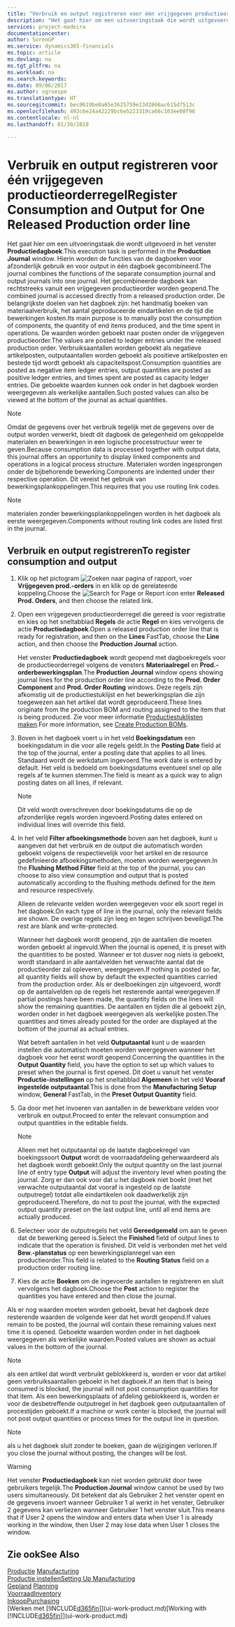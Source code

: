 ```yaml
---
title: "Verbruik en output registreren voor één vrijgegeven productieorder | Microsoft Docs"
description: "Het gaat hier om een uitvoeringstaak die wordt uitgevoerd in het venster **Productiedagboek**. Hierin worden de functies van de dagboeken voor afzonderlijk gebruik en voor output in één dagboek gecombineerd. Het gecombineerde dagboek kan rechtstreeks vanuit een vrijgegeven productieorder worden geopend. De belangrijkste doelen van het dagboek zijn: het handmatig boeken van materiaalverbruik, het aantal geproduceerde eindartikelen en de tijd die bewerkingen kosten."
services: project-madeira
documentationcenter: 
author: SorenGP
ms.service: dynamics365-financials
ms.topic: article
ms.devlang: na
ms.tgt_pltfrm: na
ms.workload: na
ms.search.keywords: 
ms.date: 09/06/2017
ms.author: sgroespe
ms.translationtype: HT
ms.sourcegitcommit: bec0619be0a65e3625759e13d2866ac615d7513c
ms.openlocfilehash: 493c6e24a42229bc6e5223319ca66c103ee08f96
ms.contentlocale: nl-nl
ms.lasthandoff: 01/30/2018

---
```

# <a name="register-consumption-and-output-for-one-released-production-order-line"></a><span data-ttu-id="d7157-106">Verbruik en output registreren voor één vrijgegeven productieorderregel</span><span class="sxs-lookup"><span data-stu-id="d7157-106">Register Consumption and Output for One Released Production order line</span></span>
<span data-ttu-id="d7157-107">Het gaat hier om een uitvoeringstaak die wordt uitgevoerd in het venster **Productiedagboek**.</span><span class="sxs-lookup"><span data-stu-id="d7157-107">This execution task is performed in the **Production Journal** window.</span></span> <span data-ttu-id="d7157-108">Hierin worden de functies van de dagboeken voor afzonderlijk gebruik en voor output in één dagboek gecombineerd.</span><span class="sxs-lookup"><span data-stu-id="d7157-108">The journal combines the functions of the separate consumption journal and output journals into one journal.</span></span> <span data-ttu-id="d7157-109">Het gecombineerde dagboek kan rechtstreeks vanuit een vrijgegeven productieorder worden geopend.</span><span class="sxs-lookup"><span data-stu-id="d7157-109">The combined journal is accessed directly from a released production order.</span></span> <span data-ttu-id="d7157-110">De belangrijkste doelen van het dagboek zijn: het handmatig boeken van materiaalverbruik, het aantal geproduceerde eindartikelen en de tijd die bewerkingen kosten.</span><span class="sxs-lookup"><span data-stu-id="d7157-110">Its main purpose is to manually post the consumption of components, the quantity of end items produced, and the time spent in operations.</span></span> <span data-ttu-id="d7157-111">De waarden worden geboekt naar posten onder de vrijgegeven productieorder.</span><span class="sxs-lookup"><span data-stu-id="d7157-111">The values are posted to ledger entries under the released production order.</span></span> <span data-ttu-id="d7157-112">Verbruiksaantallen worden geboekt als negatieve artikelposten, outputaantallen worden geboekt als positieve artikelposten en bestede tijd wordt geboekt als capaciteitspost.</span><span class="sxs-lookup"><span data-stu-id="d7157-112">Consumption quantities are posted as negative item ledger entries, output quantities are posted as positive ledger entries, and times spent are posted as capacity ledger entries.</span></span> <span data-ttu-id="d7157-113">Die geboekte waarden kunnen ook onder in het dagboek worden weergegeven als werkelijke aantallen.</span><span class="sxs-lookup"><span data-stu-id="d7157-113">Such posted values can also be viewed at the bottom of the journal as actual quantities.</span></span>  

> [!NOTE]  
>  <span data-ttu-id="d7157-114">Omdat de gegevens over het verbruik tegelijk met de gegevens over de output worden verwerkt, biedt dit dagboek de gelegenheid om gekoppelde materialen en bewerkingen in een logische processtructuur weer te geven.</span><span class="sxs-lookup"><span data-stu-id="d7157-114">Because consumption data is processed together with output data, this journal offers an opportunity to display linked components and operations in a logical process structure.</span></span> <span data-ttu-id="d7157-115">Materialen worden ingesprongen onder de bijbehorende bewerking.</span><span class="sxs-lookup"><span data-stu-id="d7157-115">Components are indented under their respective operation.</span></span> <span data-ttu-id="d7157-116">Dit vereist het gebruik van bewerkingsplankoppelingen.</span><span class="sxs-lookup"><span data-stu-id="d7157-116">This requires that you use routing link codes.</span></span>  

> [!NOTE]  
>  <span data-ttu-id="d7157-117">materialen zonder bewerkingsplankoppelingen worden in het dagboek als eerste weergegeven.</span><span class="sxs-lookup"><span data-stu-id="d7157-117">Components without routing link codes are listed first in the journal.</span></span>  

## <a name="to-register-consumption-and-output"></a><span data-ttu-id="d7157-118">Verbruik en output registreren</span><span class="sxs-lookup"><span data-stu-id="d7157-118">To register consumption and output</span></span>  
1.  <span data-ttu-id="d7157-119">Klik op het pictogram ![Zoeken naar pagina of rapport](media/ui-search/search_small.png "pictogram Zoeken naar pagina of rapport"), voer **Vrijgegeven prod.-orders** in en klik op de gerelateerde koppeling.</span><span class="sxs-lookup"><span data-stu-id="d7157-119">Choose the ![Search for Page or Report](media/ui-search/search_small.png "Search for Page or Report icon") icon enter **Released Prod. Orders**, and then choose the related link.</span></span>  
2.  <span data-ttu-id="d7157-120">Open een vrijgegeven productieorderregel die gereed is voor registratie en kies op het sneltabblad **Regels** de actie **Regel** en kies vervolgens de actie **Productiedagboek**.</span><span class="sxs-lookup"><span data-stu-id="d7157-120">Open a released production order line that is ready for registration, and then on the **Lines** FastTab, choose the **Line** action, and then choose the **Production Journal** action.</span></span>  

    <span data-ttu-id="d7157-121">Het venster **Productiedagboek** wordt geopend met dagboekregels voor de productieorderregel volgens de vensters **Materiaalregel** en **Prod.-orderbewerkingsplan**.</span><span class="sxs-lookup"><span data-stu-id="d7157-121">The **Production Journal** window opens showing journal lines for the production order line according to the **Prod. Order Component** and **Prod. Order Routing** windows.</span></span> <span data-ttu-id="d7157-122">Deze regels zijn afkomstig uit de productiestuklijst en het bewerkingsplan die zijn toegewezen aan het artikel dat wordt geproduceerd.</span><span class="sxs-lookup"><span data-stu-id="d7157-122">These lines originate from the production BOM and routing assigned to the item that is being produced.</span></span> <span data-ttu-id="d7157-123">Zie voor meer informatie [Productiestuklijsten maken](production-how-to-create-routings.md).</span><span class="sxs-lookup"><span data-stu-id="d7157-123">For more information, see [Create Production BOMs](production-how-to-create-routings.md).</span></span>  

3.  <span data-ttu-id="d7157-124">Boven in het dagboek voert u in het veld **Boekingsdatum** een boekingsdatum in die voor alle regels geldt.</span><span class="sxs-lookup"><span data-stu-id="d7157-124">In the **Posting Date** field at the top of the journal, enter a posting date that applies to all lines.</span></span> <span data-ttu-id="d7157-125">Standaard wordt de werkdatum ingevoerd.</span><span class="sxs-lookup"><span data-stu-id="d7157-125">The work date is entered by default.</span></span> <span data-ttu-id="d7157-126">Het veld is bedoeld om boekingsdatums eventueel snel op alle regels af te kunnen stemmen.</span><span class="sxs-lookup"><span data-stu-id="d7157-126">The field is meant as a quick way to align posting dates on all lines, if relevant.</span></span>  

    > [!NOTE]  
    >  <span data-ttu-id="d7157-127">Dit veld wordt overschreven door boekingsdatums die op de afzonderlijke regels worden ingevoerd.</span><span class="sxs-lookup"><span data-stu-id="d7157-127">Posting dates entered on individual lines will override this field.</span></span>  

4.  <span data-ttu-id="d7157-128">In het veld **Filter afboekingsmethode** boven aan het dagboek, kunt u aangeven dat het verbruik en de output die automatisch worden geboekt volgens de respectievelijk voor het artikel en de resource gedefinieerde afboekingsmethoden, moeten worden weergegeven.</span><span class="sxs-lookup"><span data-stu-id="d7157-128">In the **Flushing Method Filter** field at the top of the journal, you can choose to also view consumption and output that is posted automatically according to the flushing methods defined for the item and resource respectively.</span></span>  

    <span data-ttu-id="d7157-129">Alleen de relevante velden worden weergegeven voor elk soort regel in het dagboek.</span><span class="sxs-lookup"><span data-stu-id="d7157-129">On each type of line in the journal, only the relevant fields are shown.</span></span> <span data-ttu-id="d7157-130">De overige regels zijn leeg en tegen schrijven beveiligd.</span><span class="sxs-lookup"><span data-stu-id="d7157-130">The rest are blank and write-protected.</span></span>  

    <span data-ttu-id="d7157-131">Wanneer het dagboek wordt geopend, zijn de aantallen die moeten worden geboekt al ingevuld.</span><span class="sxs-lookup"><span data-stu-id="d7157-131">When the journal is opened, it is preset with the quantities to be posted.</span></span> <span data-ttu-id="d7157-132">Wanneer er tot dusver nog niets is geboekt, wordt standaard in alle aantalvelden het verwachte aantal dat de productieorder zal opleveren, weergegeven.</span><span class="sxs-lookup"><span data-stu-id="d7157-132">If nothing is posted so far, all quantity fields will show by default the expected quantities carried from the production order.</span></span> <span data-ttu-id="d7157-133">Als er deelboekingen zijn uitgevoerd, wordt op de aantalvelden op de regels het resterende aantal weergegeven.</span><span class="sxs-lookup"><span data-stu-id="d7157-133">If partial postings have been made, the quantity fields on the lines will show the remaining quantities.</span></span> <span data-ttu-id="d7157-134">De aantallen en tijden die al geboekt zijn, worden onder in het dagboek weergegeven als werkelijke posten.</span><span class="sxs-lookup"><span data-stu-id="d7157-134">The quantities and times already posted for the order are displayed at the bottom of the journal as actual entries.</span></span>  

    <span data-ttu-id="d7157-135">Wat betreft aantallen in het veld **Outputaantal** kunt u de waarden instellen die automatisch moeten worden weergegeven wanneer het dagboek voor het eerst wordt geopend.</span><span class="sxs-lookup"><span data-stu-id="d7157-135">Concerning the quantities in the **Output Quantity** field, you have the option to set up which values to preset when the journal is first opened.</span></span> <span data-ttu-id="d7157-136">Dit doet u vanuit het venster **Productie-instellingen** op het sneltabblad **Algemeen** in het veld **Vooraf ingestelde outputaantal**.</span><span class="sxs-lookup"><span data-stu-id="d7157-136">This is done from the **Manufacturing Setup** window, **General** FastTab, in the **Preset Output Quantity** field.</span></span> 

5.  <span data-ttu-id="d7157-137">Ga door met het invoeren van aantallen in de bewerkbare velden voor verbruik en output.</span><span class="sxs-lookup"><span data-stu-id="d7157-137">Proceed to enter the relevant consumption and output quantities in the editable fields.</span></span>  

    > [!NOTE]  
    >  <span data-ttu-id="d7157-138">Alleen met het outputaantal op de laatste dagboekregel van boekingssoort **Output** wordt de voorraadafdeling geherwaardeerd als het dagboek wordt geboekt.</span><span class="sxs-lookup"><span data-stu-id="d7157-138">Only the output quantity on the last journal line of entry type **Output** will adjust the inventory level when posting the journal.</span></span> <span data-ttu-id="d7157-139">Zorg er dan ook voor dat u het dagboek niet boekt (met het verwachte outputaantal dat vooraf is ingesteld op de laatste outputregel) totdat alle eindartikelen ook daadwerkelijk zijn geproduceerd.</span><span class="sxs-lookup"><span data-stu-id="d7157-139">Therefore, do not to post the journal, with the expected output quantity preset on the last output line, until all end items are actually produced.</span></span>  

6.  <span data-ttu-id="d7157-140">Selecteer voor de outputregels het veld **Gereedgemeld** om aan te geven dat de bewerking gereed is.</span><span class="sxs-lookup"><span data-stu-id="d7157-140">Select the **Finished** field of output lines to indicate that the operation is finished.</span></span> <span data-ttu-id="d7157-141">Dit veld is verbonden met het veld **Bew.-planstatus** op een bewerkingsplanregel van een productieorder.</span><span class="sxs-lookup"><span data-stu-id="d7157-141">This field is related to the **Routing Status** field on a production order routing line.</span></span>  
7.  <span data-ttu-id="d7157-142">Kies de actie **Boeken** om de ingevoerde aantallen te registreren en sluit vervolgens het dagboek.</span><span class="sxs-lookup"><span data-stu-id="d7157-142">Choose the **Post** action to register the quantities you have entered and then close the journal.</span></span>  

<span data-ttu-id="d7157-143">Als er nog waarden moeten worden geboekt, bevat het dagboek deze resterende waarden de volgende keer dat het wordt geopend.</span><span class="sxs-lookup"><span data-stu-id="d7157-143">If values remain to be posted, the journal will contain these remaining values next time it is opened.</span></span> <span data-ttu-id="d7157-144">Geboekte waarden worden onder in het dagboek weergegeven als werkelijke waarden.</span><span class="sxs-lookup"><span data-stu-id="d7157-144">Posted values are shown as actual values in the bottom of the journal.</span></span>  

> [!NOTE]  
>  <span data-ttu-id="d7157-145"> als een artikel dat wordt verbruikt geblokkeerd is, worden er voor dat artikel geen verbruiksaantallen geboekt in het dagboek.</span><span class="sxs-lookup"><span data-stu-id="d7157-145">If an item that is being consumed is blocked, the journal will not post consumption quantities for that item.</span></span> <span data-ttu-id="d7157-146">Als een bewerkingsplaats of afdeling geblokkeerd is, worden er voor de desbetreffende outputregel in het dagboek geen outputaantallen of procestijden geboekt.</span><span class="sxs-lookup"><span data-stu-id="d7157-146">If a machine or work center is blocked, the journal will not post output quantities or process times for the output line in question.</span></span>  

> [!NOTE]  
>  <span data-ttu-id="d7157-147">als u het dagboek sluit zonder te boeken, gaan de wijzigingen verloren.</span><span class="sxs-lookup"><span data-stu-id="d7157-147">If you close the journal without posting, the changes will be lost.</span></span>  

> [!WARNING]  
>  <span data-ttu-id="d7157-148">Het venster **Productiedagboek** kan niet worden gebruikt door twee gebruikers tegelijk.</span><span class="sxs-lookup"><span data-stu-id="d7157-148">The **Production Journal** window cannot be used by two users simultaneously.</span></span> <span data-ttu-id="d7157-149">Dit betekent dat als Gebruiker 2 het venster opent en de gegevens invoert wanneer Gebruiker 1 al werkt in het venster, Gebruiker 2 gegevens kan verliezen wanneer Gebruiker 1 het venster sluit.</span><span class="sxs-lookup"><span data-stu-id="d7157-149">This means that if User 2 opens the window and enters data when User 1 is already working in the window, then User 2 may lose data when User 1 closes the window.</span></span>  

## <a name="see-also"></a><span data-ttu-id="d7157-150">Zie ook</span><span class="sxs-lookup"><span data-stu-id="d7157-150">See Also</span></span>  
<span data-ttu-id="d7157-151">[Productie](production-manage-manufacturing.md)  </span><span class="sxs-lookup"><span data-stu-id="d7157-151">[Manufacturing](production-manage-manufacturing.md)  </span></span>  
[<span data-ttu-id="d7157-152">Productie instellen</span><span class="sxs-lookup"><span data-stu-id="d7157-152">Setting Up Manufacturing</span></span>](production-configure-production-processes.md)  
<span data-ttu-id="d7157-153">[Gepland](production-planning.md)    </span><span class="sxs-lookup"><span data-stu-id="d7157-153">[Planning](production-planning.md)    </span></span>  
[<span data-ttu-id="d7157-154">Voorraad</span><span class="sxs-lookup"><span data-stu-id="d7157-154">Inventory</span></span>](inventory-manage-inventory.md)  
[<span data-ttu-id="d7157-155">Inkoop</span><span class="sxs-lookup"><span data-stu-id="d7157-155">Purchasing</span></span>](purchasing-manage-purchasing.md)  
<span data-ttu-id="d7157-156">[Werken met [!INCLUDE[d365fin](includes/d365fin_md.md)]](ui-work-product.md)</span><span class="sxs-lookup"><span data-stu-id="d7157-156">[Working with [!INCLUDE[d365fin](includes/d365fin_md.md)]](ui-work-product.md)</span></span>

